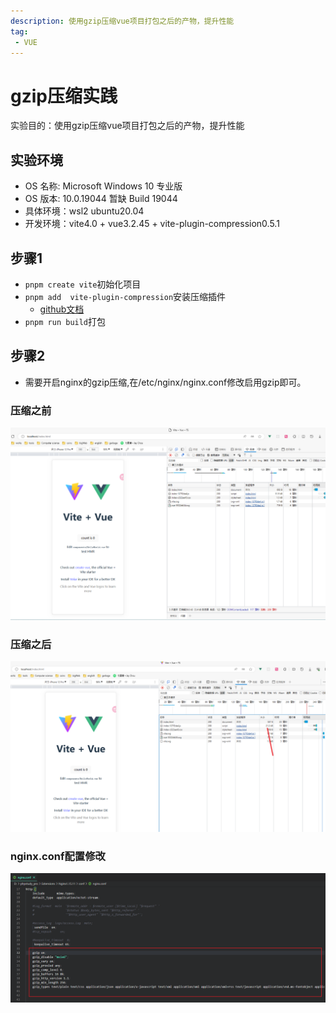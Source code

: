 ```yaml
---
description: 使用gzip压缩vue项目打包之后的产物，提升性能
tag:
 - VUE
---
```


# gzip压缩实践

 实验目的：使用gzip压缩vue项目打包之后的产物，提升性能

## 实验环境

- OS 名称: Microsoft Windows 10 专业版
- OS 版本: 10.0.19044 暂缺 Build 19044
- 具体环境：wsl2 ubuntu20.04
- 开发环境：vite4.0 + vue3.2.45 + vite-plugin-compression0.5.1

## 步骤1

- ```pnpm create vite```初始化项目
- ```pnpm add  vite-plugin-compression```安装压缩插件
  - [github文档](https://github.com/vbenjs/vite-plugin-compression/blob/main/README.zh_CN.md)
- ```pnpm run build```打包

## 步骤2

- 需要开启nginx的gzip压缩,在/etc/nginx/nginx.conf修改启用gzip即可。

### 压缩之前

![](../images/vue-gzip-non-compressed.png)

### 压缩之后

![](../images/vue-gzip-compressed.png)

### nginx.conf配置修改

![](../images/nginx-gzip-conf.png)
